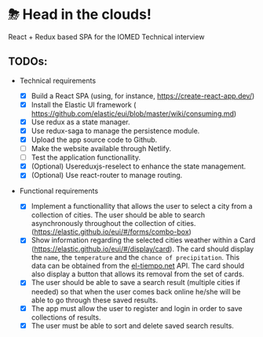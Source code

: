 # ⛈ Head in the clouds!

React + Redux based SPA for the IOMED Technical interview

## TODOs:

- Technical requirements

  - [x] Build a React SPA (using, for instance, ​https://create-react-app.dev/​)
  - [x] Install the Elastic UI framework (​https://github.com/elastic/eui/blob/master/wiki/consuming.md​)
  - [x] Use ​redux​ as a state manager.
  - [x] Use redux-saga to manage the persistence module.
  - [x] Upload the app source code to Github.
  - [ ] Make the website available through Netlify.
  - [ ] Test the application functionallity.
  - [x] (Optional) Use ​reduxjs-reselect​ to enhance the state management.
  - [x] (Optional) Use react-router to manage routing.

- Functional requirements

  - [x] Implement a functionallity that allows the user to select a city from a collection of cities. The user should be able to search asynchronously throughout the collection of cities. (https://elastic.github.io/eui/#/forms/combo-box)
  - [x] Show information regarding the selected cities weather within a Card (https://elastic.github.io/eui/#/display/card). The card should display the `name`, the `temperature` and the `chance of precipitation`. This data can be obtained from the [el-tiempo.net](el-tiempo.net) API. The card should also display a button that allows its removal from the set of cards.
  - [x] The user should be able to save a search result (multiple cities if needed) so that when the user comes back online he/she will be able to go through these saved results.
  - [x] The app must allow the user to register and login in order to save collections of results.
  - [x] The user must be able to sort and delete saved search results.
